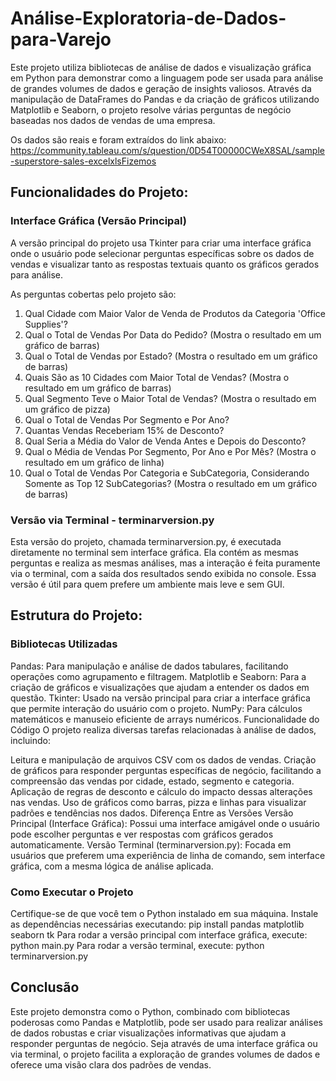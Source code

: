 # Análise-Exploratoria-de-Dados-para-Varejo

Este projeto utiliza bibliotecas de análise de dados e visualização gráfica em Python para demonstrar como a linguagem pode ser usada para análise de grandes volumes de dados e geração de insights valiosos. Através da manipulação de DataFrames do Pandas e da criação de gráficos utilizando Matplotlib e Seaborn, o projeto resolve várias perguntas de negócio baseadas nos dados de vendas de uma empresa.

Os dados são reais e foram extraídos do link abaixo:
https://community.tableau.com/s/question/0D54T00000CWeX8SAL/sample-superstore-sales-excelxlsFizemos 


## Funcionalidades do Projeto:

### Interface Gráfica (Versão Principal)
A versão principal do projeto usa Tkinter para criar uma interface gráfica onde o usuário pode selecionar perguntas específicas sobre os dados de vendas e visualizar tanto as respostas textuais quanto os gráficos gerados para análise.

As perguntas cobertas pelo projeto são:

1. Qual Cidade com Maior Valor de Venda de Produtos da Categoria 'Office Supplies'?
2. Qual o Total de Vendas Por Data do Pedido? (Mostra o resultado em um gráfico de barras)
3. Qual o Total de Vendas por Estado? (Mostra o resultado em um gráfico de barras)
4. Quais São as 10 Cidades com Maior Total de Vendas? (Mostra o resultado em um gráfico de barras)
5. Qual Segmento Teve o Maior Total de Vendas? (Mostra o resultado em um gráfico de pizza)
6. Qual o Total de Vendas Por Segmento e Por Ano?
7. Quantas Vendas Receberiam 15% de Desconto?
8. Qual Seria a Média do Valor de Venda Antes e Depois do Desconto?
9. Qual o Média de Vendas Por Segmento, Por Ano e Por Mês? (Mostra o resultado em um gráfico de linha)
10. Qual o Total de Vendas Por Categoria e SubCategoria, Considerando Somente as Top 12 SubCategorias? (Mostra o resultado em um gráfico de barras)

### Versão via Terminal - terminarversion.py 
Esta versão do projeto, chamada terminarversion.py, é executada diretamente no terminal sem interface gráfica. Ela contém as mesmas perguntas e realiza as mesmas análises, mas a interação é feita puramente via o terminal, com a saída dos resultados sendo exibida no console. Essa versão é útil para quem prefere um ambiente mais leve e sem GUI.

## Estrutura do Projeto:

### Bibliotecas Utilizadas
Pandas: Para manipulação e análise de dados tabulares, facilitando operações como agrupamento e filtragem.
Matplotlib e Seaborn: Para a criação de gráficos e visualizações que ajudam a entender os dados em questão.
Tkinter: Usado na versão principal para criar a interface gráfica que permite interação do usuário com o projeto.
NumPy: Para cálculos matemáticos e manuseio eficiente de arrays numéricos.
Funcionalidade do Código
O projeto realiza diversas tarefas relacionadas à análise de dados, incluindo:

Leitura e manipulação de arquivos CSV com os dados de vendas.
Criação de gráficos para responder perguntas específicas de negócio, facilitando a compreensão das vendas por cidade, estado, segmento e categoria.
Aplicação de regras de desconto e cálculo do impacto dessas alterações nas vendas.
Uso de gráficos como barras, pizza e linhas para visualizar padrões e tendências nos dados.
Diferença Entre as Versões
Versão Principal (Interface Gráfica): Possui uma interface amigável onde o usuário pode escolher perguntas e ver respostas com gráficos gerados automaticamente.
Versão Terminal (terminarversion.py): Focada em usuários que preferem uma experiência de linha de comando, sem interface gráfica, com a mesma lógica de análise aplicada.

### Como Executar o Projeto
Certifique-se de que você tem o Python instalado em sua máquina.
Instale as dependências necessárias executando:
pip install pandas matplotlib seaborn tk
Para rodar a versão principal com interface gráfica, execute:
python main.py
Para rodar a versão terminal, execute:
python terminarversion.py

## Conclusão
Este projeto demonstra como o Python, combinado com bibliotecas poderosas como Pandas e Matplotlib, pode ser usado para realizar análises de dados robustas e criar visualizações informativas que ajudam a responder perguntas de negócio. Seja através de uma interface gráfica ou via terminal, o projeto facilita a exploração de grandes volumes de dados e oferece uma visão clara dos padrões de vendas.
